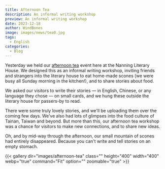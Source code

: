 ```yaml
---
title: Afternoon Tea
description: An informal writing workshop
preview: An informal writing workshop
date: 2023-12-18
author: WindBones
image: images/news/tea0.jpg
tags:
  - English
categories:
  - Blog
---
```


Yesterday we held our [afternoon tea](/afternoon-tea) event here at the Nanning Literary House. We designed this as an informal writing workshop, inviting friends and strangers into the literary house to eat home-made scones (we were busy all Sunday morning in the kitchen!), and to share stories about food. 

We asked our visitors to write their stories — in English, Chinese, or any language they chose — on small cards, and we hung these outside the literary house for passers-by to read.

There were some truly lovely stories, and we'll be uploading them over the coming few days. We've also had lots of glimpses into the food culture of Tainan, Taiwan and beyond. But more than this, our afternoon tea workshop was a chance for visitors to make new connections, and to share new ideas. 

Oh, and by mid-way through the afternoon, our small mountain of scones had entirely disappeared. Because you can't write and tell stories on an empty stomach.

{{< gallery dir="images/afternoon-tea" class="" height="400" width="400" webp="true" command="Fit" option="" zoomable="true" >}}
